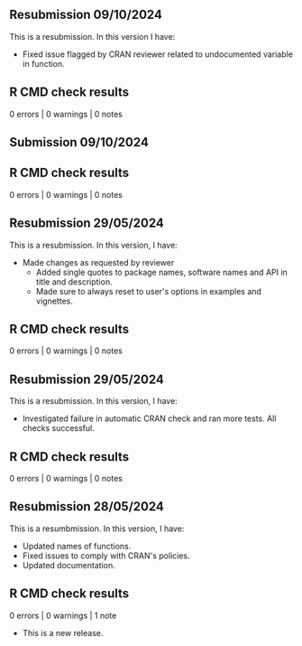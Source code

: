 ## Resubmission 09/10/2024 
This is a resubmission. In this version I have:

* Fixed issue flagged by CRAN reviewer related to undocumented variable in function. 

## R CMD check results

0 errors | 0 warnings | 0 notes

## Submission 09/10/2024 

## R CMD check results

0 errors | 0 warnings | 0 notes

## Resubmission 29/05/2024

This is a resubmission. In this version, I have:

* Made changes as requested by reviewer
  * Added single quotes to package names, software names and API in title and description.
  * Made sure to always reset to user's options in examples and vignettes. 

## R CMD check results

0 errors | 0 warnings | 0 notes


## Resubmission 29/05/2024

This is a resubmission. In this version, I have:

* Investigated failure in automatic CRAN check and ran more tests. All checks successful.

## R CMD check results

0 errors | 0 warnings | 0 notes

## Resubmission 28/05/2024

This is a resumbmission. In this version, I have: 

* Updated names of functions. 
* Fixed issues to comply with CRAN's policies. 
* Updated documentation.

## R CMD check results

0 errors | 0 warnings | 1 note

* This is a new release.
